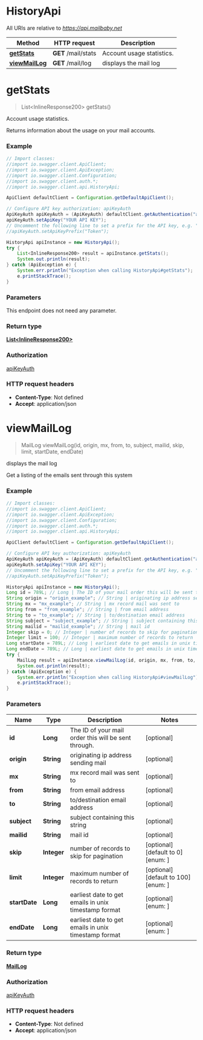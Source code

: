 # HistoryApi

All URIs are relative to *https://api.mailbaby.net*

Method | HTTP request | Description
------------- | ------------- | -------------
[**getStats**](HistoryApi.md#getStats) | **GET** /mail/stats | Account usage statistics.
[**viewMailLog**](HistoryApi.md#viewMailLog) | **GET** /mail/log | displays the mail log

<a name="getStats"></a>
# **getStats**
> List&lt;InlineResponse200&gt; getStats()

Account usage statistics.

Returns information about the usage on your mail accounts.

### Example
```java
// Import classes:
//import io.swagger.client.ApiClient;
//import io.swagger.client.ApiException;
//import io.swagger.client.Configuration;
//import io.swagger.client.auth.*;
//import io.swagger.client.api.HistoryApi;

ApiClient defaultClient = Configuration.getDefaultApiClient();

// Configure API key authorization: apiKeyAuth
ApiKeyAuth apiKeyAuth = (ApiKeyAuth) defaultClient.getAuthentication("apiKeyAuth");
apiKeyAuth.setApiKey("YOUR API KEY");
// Uncomment the following line to set a prefix for the API key, e.g. "Token" (defaults to null)
//apiKeyAuth.setApiKeyPrefix("Token");

HistoryApi apiInstance = new HistoryApi();
try {
    List<InlineResponse200> result = apiInstance.getStats();
    System.out.println(result);
} catch (ApiException e) {
    System.err.println("Exception when calling HistoryApi#getStats");
    e.printStackTrace();
}
```

### Parameters
This endpoint does not need any parameter.

### Return type

[**List&lt;InlineResponse200&gt;**](InlineResponse200.md)

### Authorization

[apiKeyAuth](../README.md#apiKeyAuth)

### HTTP request headers

 - **Content-Type**: Not defined
 - **Accept**: application/json

<a name="viewMailLog"></a>
# **viewMailLog**
> MailLog viewMailLog(id, origin, mx, from, to, subject, mailid, skip, limit, startDate, endDate)

displays the mail log

Get a listing of the emails sent through this system 

### Example
```java
// Import classes:
//import io.swagger.client.ApiClient;
//import io.swagger.client.ApiException;
//import io.swagger.client.Configuration;
//import io.swagger.client.auth.*;
//import io.swagger.client.api.HistoryApi;

ApiClient defaultClient = Configuration.getDefaultApiClient();

// Configure API key authorization: apiKeyAuth
ApiKeyAuth apiKeyAuth = (ApiKeyAuth) defaultClient.getAuthentication("apiKeyAuth");
apiKeyAuth.setApiKey("YOUR API KEY");
// Uncomment the following line to set a prefix for the API key, e.g. "Token" (defaults to null)
//apiKeyAuth.setApiKeyPrefix("Token");

HistoryApi apiInstance = new HistoryApi();
Long id = 789L; // Long | The ID of your mail order this will be sent through.
String origin = "origin_example"; // String | originating ip address sending mail
String mx = "mx_example"; // String | mx record mail was sent to
String from = "from_example"; // String | from email address
String to = "to_example"; // String | to/destination email address
String subject = "subject_example"; // String | subject containing this string
String mailid = "mailid_example"; // String | mail id
Integer skip = 0; // Integer | number of records to skip for pagination
Integer limit = 100; // Integer | maximum number of records to return
Long startDate = 789L; // Long | earliest date to get emails in unix timestamp format
Long endDate = 789L; // Long | earliest date to get emails in unix timestamp format
try {
    MailLog result = apiInstance.viewMailLog(id, origin, mx, from, to, subject, mailid, skip, limit, startDate, endDate);
    System.out.println(result);
} catch (ApiException e) {
    System.err.println("Exception when calling HistoryApi#viewMailLog");
    e.printStackTrace();
}
```

### Parameters

Name | Type | Description  | Notes
------------- | ------------- | ------------- | -------------
 **id** | **Long**| The ID of your mail order this will be sent through. | [optional]
 **origin** | **String**| originating ip address sending mail | [optional]
 **mx** | **String**| mx record mail was sent to | [optional]
 **from** | **String**| from email address | [optional]
 **to** | **String**| to/destination email address | [optional]
 **subject** | **String**| subject containing this string | [optional]
 **mailid** | **String**| mail id | [optional]
 **skip** | **Integer**| number of records to skip for pagination | [optional] [default to 0] [enum: ]
 **limit** | **Integer**| maximum number of records to return | [optional] [default to 100] [enum: ]
 **startDate** | **Long**| earliest date to get emails in unix timestamp format | [optional] [enum: ]
 **endDate** | **Long**| earliest date to get emails in unix timestamp format | [optional] [enum: ]

### Return type

[**MailLog**](MailLog.md)

### Authorization

[apiKeyAuth](../README.md#apiKeyAuth)

### HTTP request headers

 - **Content-Type**: Not defined
 - **Accept**: application/json

